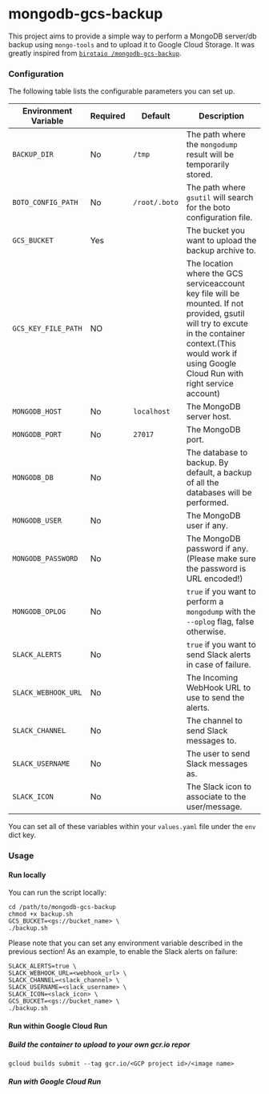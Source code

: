 # mongodb-gcs-backup

This project aims to provide a simple way to perform a MongoDB server/db backup using `mongo-tools` and to upload it to Google Cloud Storage. It was greatly inspired from [`birotaio
/mongodb-gcs-backup`](https://github.com/birotaio/mongodb-gcs-backup).

### Configuration

The following table lists the configurable parameters you can set up.

Environment Variable | Required | Default | Description
---------------------|----------|---------|-------------
`BACKUP_DIR` | No | `/tmp` | The path where the `mongodump` result will be temporarily stored.
`BOTO_CONFIG_PATH` | No | `/root/.boto` | The path where `gsutil` will search for the boto configuration file.
`GCS_BUCKET` | Yes |  | The bucket you want to upload the backup archive to.
`GCS_KEY_FILE_PATH` | NO |  | The location where the GCS serviceaccount key file will be mounted. If not provided, gsutil will try to excute in the container context.(This would work if using Google Cloud Run with right service account)
`MONGODB_HOST` | No | `localhost` | The MongoDB server host.
`MONGODB_PORT` | No | `27017` | The MongoDB port.
`MONGODB_DB` | No |  | The database to backup. By default, a backup of all the databases will be performed.
`MONGODB_USER` | No |  | The MongoDB user if any.
`MONGODB_PASSWORD` | No |  | The MongoDB password if any. (Please make sure the password is URL encoded!)
`MONGODB_OPLOG` | No |  | `true` if you want to perform a `mongodump` with the `--oplog` flag, false otherwise.
`SLACK_ALERTS` | No |  | `true` if you want to send Slack alerts in case of failure.
`SLACK_WEBHOOK_URL` | No |  | The Incoming WebHook URL to use to send the alerts.
`SLACK_CHANNEL` | No |  | The channel to send Slack messages to.
`SLACK_USERNAME` | No |  | The user to send Slack messages as.
`SLACK_ICON` | No |  | The Slack icon to associate to the user/message.


You can set all of these variables within your `values.yaml` file under the `env` dict key.


### Usage

#### Run locally

You can run the script locally:

    cd /path/to/mongodb-gcs-backup
    chmod +x backup.sh
    GCS_BUCKET=<gs://bucket_name> \
    ./backup.sh

Please note that you can set any environment variable described in the previous section! As an example, to enable the Slack alerts on failure:

    SLACK_ALERTS=true \
    SLACK_WEBHOOK_URL=<webhook_url> \
    SLACK_CHANNEL=<slack_channel> \
    SLACK_USERNAME=<slack_username> \
    SLACK_ICON=<slack_icon> \
    GCS_BUCKET=<gs://bucket_name> \
    ./backup.sh


#### Run within Google Cloud Run

##### Build the container to upload to your own gcr.io repor

    gcloud builds submit --tag gcr.io/<GCP project id>/<image name>

##### Run with Google Cloud Run